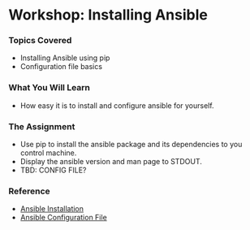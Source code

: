 # Workshop: Installing Ansible

### Topics Covered

* Installing Ansible using pip
* Configuration file basics

### What You Will Learn

* How easy it is to install and configure ansible for yourself.

### The Assignment

* Use pip to install the ansible package and its dependencies to you control machine.
* Display the ansible version and man page to STDOUT.
* TBD: CONFIG FILE?

### Reference

* [Ansible Installation](http://docs.ansible.com/ansible/intro_installation.html)
* [Ansible Configuration File](http://docs.ansible.com/ansible/intro_configuration.html)